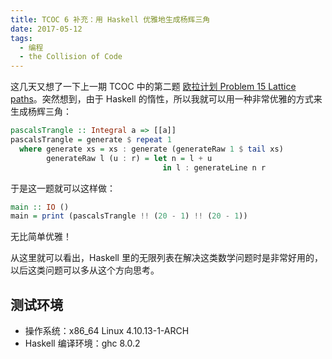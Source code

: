```yaml
---
title: TCOC 6 补充：用 Haskell 优雅地生成杨辉三角
date: 2017-05-12
tags:
  - 编程
  - the Collision of Code
---
```


这几天又想了一下上一期 TCOC 中的第二题 [欧拉计划 Problem 15 Lattice paths](/tcoc-6-two-interesting-math-problems/#%E6%AC%A7%E6%8B%89%E8%AE%A1%E5%88%92-Problem-15-Lattice-paths)。突然想到，由于 Haskell 的惰性，所以我就可以用一种非常优雅的方式来生成杨辉三角：

```haskell
pascalsTrangle :: Integral a => [[a]]
pascalsTrangle = generate $ repeat 1
  where generate xs = xs : generate (generateRaw 1 $ tail xs)
        generateRaw l (u : r) = let n = l + u
                                  in l : generateLine n r
```

于是这一题就可以这样做：

```haskell
main :: IO ()
main = print (pascalsTrangle !! (20 - 1) !! (20 - 1))
```

无比简单优雅！

从这里就可以看出，Haskell 里的无限列表在解决这类数学问题时是非常好用的，以后这类问题可以多从这个方向思考。

## 测试环境

- 操作系统：x86_64 Linux 4.10.13-1-ARCH
- Haskell 编译环境：ghc 8.0.2
